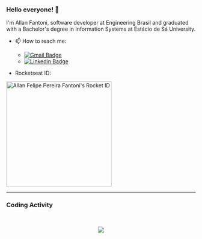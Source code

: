 ### Hello everyone! 👋

I'm Allan Fantoni, software developer at Engineering Brasil and graduated with a Bachelor's degree in Information Systems at Estácio de Sá University.

- 📫 How to reach me: 
  * [![Gmail Badge](https://img.shields.io/badge/-allan.fantoni@gmail.com-c14438?style=flat-square&logo=Gmail&logoColor=white&link=mailto:allan.fantoni@gmail.com)](mailto:allan.fantoni@gmail.com)
  * [![Linkedin Badge](https://img.shields.io/badge/-Allan%20Fantoni-blue?style=flat-square&logo=Linkedin&logoColor=white&link=https://www.linkedin.com/in/allanfantoni/)](https://www.linkedin.com/in/allanfantoni/)

- Rocketseat ID:

<a href="https://app.rocketseat.com.br/me/allanfantoni"><img src="https://app.rocketseat.com.br/api/rocketid/share?slug=allanfantoni&type=card" width="280" alt="Allan Felipe Pereira Fantoni's Rocket ID"/></a>

---

### Coding Activity

<br/>

<p align="center">
   <img
      align="center"
      src="https://github-readme-stats.vercel.app/api/top-langs/?username=allanfantoni&layout=compact&theme=transparent&langs_count=6"
    />
</p>
